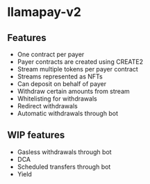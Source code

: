 # llamapay-v2

## Features

- One contract per payer
- Payer contracts are created using CREATE2
- Stream multiple tokens per payer contract
- Streams represented as NFTs
- Can deposit on behalf of payer
- Withdraw certain amounts from stream
- Whitelisting for withdrawals
- Redirect withdrawals 
- Automatic withdrawals through bot

## WIP features

- Gasless withdrawals through bot
- DCA
- Scheduled transfers through bot
- Yield
